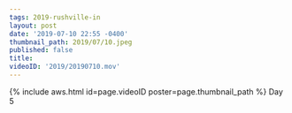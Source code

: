 ```yaml
---
tags: 2019-rushville-in
layout: post
date: '2019-07-10 22:55 -0400'
thumbnail_path: 2019/07/10.jpeg
published: false
title: 
videoID: '2019/20190710.mov'
---
```


{% include aws.html id=page.videoID poster=page.thumbnail_path %}
Day 5